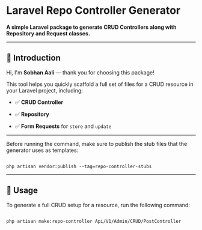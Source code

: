 # Laravel Repo Controller Generator

  

**A simple Laravel package to generate CRUD Controllers along with Repository and Request classes.**

  

---

  

## 👋 Introduction

  

Hi, I'm **Sobhan Aali** — thank you for choosing this package!

  

This tool helps you quickly scaffold a full set of files for a CRUD resource in your Laravel project, including:

  

- ✅ **CRUD Controller**

- ✅ **Repository**

- ✅ **Form Requests** for `store` and `update`

  

---

  

Before running the command, make sure to publish the stub files that the generator uses as templates:

  

```

php artisan vendor:publish --tag=repo-controller-stubs

```



  ---

## 🚀 Usage

  

To generate a full CRUD setup for a resource, run the following command:

  

```

php artisan make:repo-controller Api/V1/Admin/CRUD/PostController

```